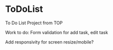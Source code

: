 # ToDoList

To Do List Project from TOP

Work to do:
Form validation for add task, edit task

Add responsivity for screen resize/mobile?
